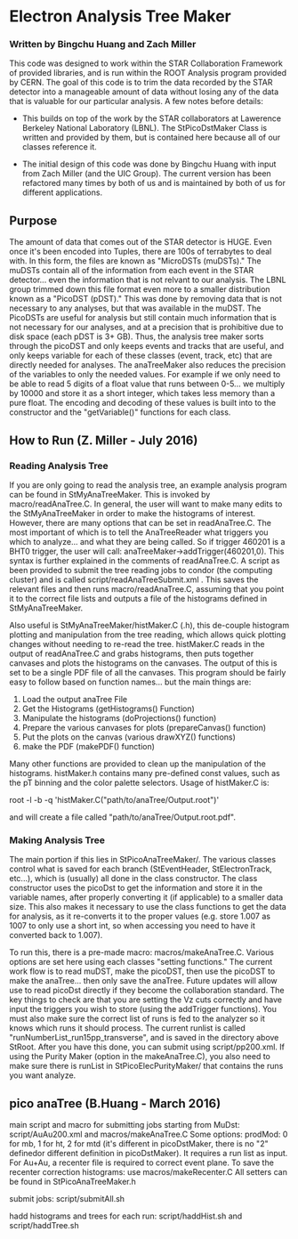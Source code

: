 # Electron Analysis Tree Maker

### Written by Bingchu Huang and Zach Miller

This code was designed to work within the STAR Collaboration Framework of
provided libraries, and is run within the ROOT Analysis program provided by
CERN. The goal of this code is to trim the data recorded by the STAR detector
into a manageable amount of data without losing any of the data that is
valuable for our particular analysis. A few notes before details:

* This builds on top of the work by the STAR collaborators at Lawerence
  Berkeley National Laboratory (LBNL). The StPicoDstMaker Class is written and
  provided by
    them, but is contained here because all of our classes reference it.

* The initial design of this code was done by Bingchu Huang with input from Zach Miller (and the UIC Group). The current version has been refactored many times by both of us and is maintained by both of us for different applications.

## Purpose

The amount of data that comes out of the STAR detector is HUGE. Even once it's
been encoded into Tuples, there are 100s of terrabytes to deal with. In this
form, the files are known as "MicroDSTs (muDSTs)." The muDSTs contain all of
the information from each event in the STAR detector... even the information
that is not relvant to our analysis. The LBNL group trimmed down this file
format even more to a smaller distribution known as a "PicoDST (pDST)."
This was done by removing data that is not necessary to any analyses, but that
was available in the muDST. The PicoDSTs are useful for analysis but still
contain much information that is not necessary for our analyses, and at a
precision that is prohibitive due to disk space (each pDST is 3+ GB). Thus,
the analysis tree maker sorts through the picoDST and only keeps events and
tracks that are useful, and only keeps variable for each of these classes
(event, track, etc) that are directly needed for analyses. The anaTreeMaker
also reduces the precision of the variables to only the needed values. For
example if we only need to be able to read 5 digits of a float value that runs
between 0-5... we multiply by 10000 and store it as a short integer, which
takes less memory than a pure float. The encoding and decoding of these values
is built into to the constructor and the "getVariable()" functions for each
class.

## How to Run (Z. Miller - July 2016)

### Reading Analysis Tree
If you are only going to read the analysis tree, an example analysis program
can be found in StMyAnaTreeMaker. This is invoked by macro/readAnaTree.C. In
general, the user will want to make many edits to the StMyAnaTreeMaker in
order to make the histograms of interest. However, there are many options that
can be set in readAnaTree.C. The most important of which is to tell the
AnaTreeReader what triggers you which to analyze... and what they are being
called. So if trigger 460201 is a BHT0 trigger, the user will call:
anaTreeMaker->addTrigger(460201,0). This syntax is further explained in the
comments of readAnaTree.C. A script as been provided to submit the tree
reading jobs to condor (the computing cluster) and is called
script/readAnaTreeSubmit.xml . This saves the relevant files and then runs
macro/readAnaTree.C, assuming that you point it to the correct file lists and
outputs a file of the histograms defined in StMyAnaTreeMaker.

Also useful is StMyAnaTreeMaker/histMaker.C (.h),
this de-couple histogram plotting and manipulation from the tree reading,
which allows quick plotting changes without needing to re-read the tree.
histMaker.C reads in the output of readAnaTree.C and grabs histograms, then
puts together canvases and plots the histograms on the canvases. The output of
this is set to be a single PDF file of all the canvases. This program should
be fairly easy to follow based on function names... but the main things are:

1. Load the output anaTree File
2. Get the Histograms (getHistograms() Function)
3. Manipulate the histograms (doProjections() function)
4. Prepare the various canvases for plots (prepareCanvas() function)
5. Put the plots on the canvas (various drawXYZ() functions)
6. make the PDF (makePDF() function)

Many other functions are provided to clean up the manipulation of the
histograms. histMaker.h contains many pre-defined const values, such as the pT
binning and the color palette selectors. Usage of histMaker.C is:

root -l -b -q 'histMaker.C("path/to/anaTree/Output.root")'

and will create a file called "path/to/anaTree/Output.root.pdf".


### Making Analysis Tree
The main portion if this lies in StPicoAnaTreeMaker/. The various classes
control what is saved for each branch (StEventHeader, StElectronTrack,
etc...), which is (usually) all done in the class constructor. The class
constructor uses the picoDst to get the information and store it in the
variable names, after properly converting it (if applicable) to a smaller data
size. This also makes it necessary to use the class functions to get the data
for analysis, as it re-converts it to the proper values (e.g. store 1.007 as 1007 to only use a short int, so when accessing you need to have it converted back to 1.007). 

To run this, there is a pre-made macro: macros/makeAnaTree.C. Various options
are set here using each classes "setting functions." The current work flow is
to read muDST, make the picoDST, then use the picoDST to make the anaTree...
then only save the anaTree. Future updates will allow use to read picoDst
directly if they become the collaboration standard. The key things to check
are that you are setting the Vz cuts correctly and have input the triggers you
wish to store (using the addTrigger functions). You must also make sure the
correct list of runs is fed to the analyzer so it knows which runs it should
process. The current runlist is called "runNumberList_run15pp_transverse", and is saved in the directory above StRoot. After you have this done, you
can submit using script/pp200.xml. If using the Purity Maker (option in the
makeAnaTree.C), you also need to make sure there is runList in
StPicoElecPurityMaker/ that contains the runs you want analyze.

## pico anaTree (B.Huang - March 2016)
main script and macro for submitting jobs starting from MuDst: script/AuAu200.xml and macros/makeAnaTree.C
Some options: 
prodMod: 0 for mb, 1 for ht, 2 for mtd (it's different in picoDstMaker, there is no "2" definedor different definition in picoDstMaker). It requires a run list as input. For Au+Au, a recenter file is required to correct event plane.
To save the recenter correction histograms: use macros/makeRecenter.C
All setters can be found in StPicoAnaTreeMaker.h 

submit jobs: script/submitAll.sh

hadd histograms and trees for each run: script/haddHist.sh and script/haddTree.sh
